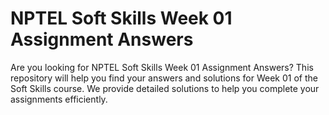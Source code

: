 # NPTEL Soft Skills Week 01 Assignment Answers

Are you looking for NPTEL Soft Skills Week 01 Assignment Answers? This repository will help you find your answers and solutions for Week 01 of the Soft Skills course. We provide detailed solutions to help you complete your assignments efficiently.